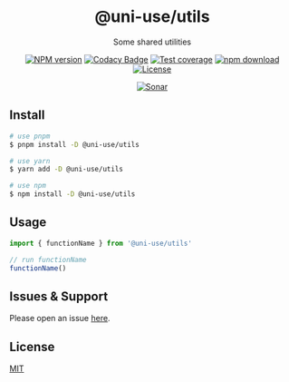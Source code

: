 <div style="text-align: center;" align="center">

# @uni-use/utils

Some shared utilities

[![NPM version][npm-image]][npm-url]
[![Codacy Badge][codacy-image]][codacy-url]
[![Test coverage][codecov-image]][codecov-url]
[![npm download][download-image]][download-url]
[![License][license-image]][license-url]

[![Sonar][sonar-image]][sonar-url]

</div>

## Install

```bash
# use pnpm
$ pnpm install -D @uni-use/utils

# use yarn
$ yarn add -D @uni-use/utils

# use npm
$ npm install -D @uni-use/utils
```

## Usage

```js
import { functionName } from '@uni-use/utils'

// run functionName
functionName()
```

## Issues & Support

Please open an issue [here](https://github.com/saqqdy/uni-use/issues).

## License

[MIT](LICENSE)

[npm-image]: https://img.shields.io/npm/v/@uni-use/utils.svg?style=flat-square
[npm-url]: https://npmjs.org/package/@uni-use/utils
[codacy-image]: https://app.codacy.com/project/badge/Grade/f70d4880e4ad4f40aa970eb9ee9d0696
[codacy-url]: https://www.codacy.com/gh/saqqdy/@uni-use/utils/dashboard?utm_source=github.com&utm_medium=referral&utm_content=saqqdy/@uni-use/utils&utm_campaign=Badge_Grade
[codecov-image]: https://img.shields.io/codecov/c/github/saqqdy/@uni-use/utils.svg?style=flat-square
[codecov-url]: https://codecov.io/github/saqqdy/@uni-use/utils?branch=master
[download-image]: https://img.shields.io/npm/dm/@uni-use/utils.svg?style=flat-square
[download-url]: https://npmjs.org/package/@uni-use/utils
[license-image]: https://img.shields.io/badge/License-MIT-blue.svg
[license-url]: LICENSE
[sonar-image]: https://sonarcloud.io/api/project_badges/quality_gate?project=saqqdy_uni-use
[sonar-url]: https://sonarcloud.io/dashboard?id=saqqdy_uni-use
